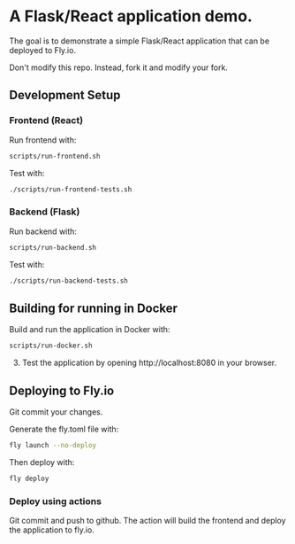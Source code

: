 # A Flask/React application demo.

The goal is to demonstrate a simple Flask/React application that can be deployed to Fly.io.

Don't modify this repo. Instead, fork it and modify your fork.

## Development Setup

### Frontend (React)
Run frontend with:
```bash
scripts/run-frontend.sh
```

Test with:
```bash
./scripts/run-frontend-tests.sh
```

### Backend (Flask)
Run backend with:
```bash
scripts/run-backend.sh
```

Test with:
```bash
./scripts/run-backend-tests.sh
```


## Building for running in Docker

Build and run the application in Docker with:
```bash
scripts/run-docker.sh
```

3. Test the application by opening http://localhost:8080 in your browser.


## Deploying to Fly.io

Git commit your changes.

Generate the fly.toml file with:
```bash
fly launch --no-deploy
```

Then deploy with:
```bash
fly deploy
```

### Deploy using actions

 Git commit and push to github. The action will build the frontend and deploy the application to fly.io.